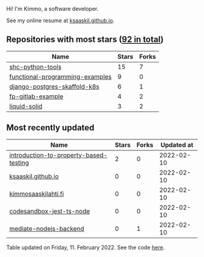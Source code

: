 Hi! I'm Kimmo, a software developer.

See my online resume at [ksaaskil.github.io](https://ksaaskil.github.io).

<!-- repositories starts -->

## Repositories with most stars ([92 in total](https://github.com/ksaaskil?tab=repositories))
| Name        | Stars           | Forks  |
| ------------- |-------------| -----|
|[shc-python-tools](https://github.com/ksaaskil/shc-python-tools)|15|7
|[functional-programming-examples](https://github.com/ksaaskil/functional-programming-examples)|9|0
|[django-postgres-skaffold-k8s](https://github.com/ksaaskil/django-postgres-skaffold-k8s)|6|1
|[fp-gitlab-example](https://github.com/ksaaskil/fp-gitlab-example)|4|2
|[liquid-solid](https://github.com/ksaaskil/liquid-solid)|3|2

<!-- repositories ends -->
<!-- recent_repositories starts -->

## Most recently updated
| Name        | Stars           | Forks  | Updated at
| ------------- |-------------| -----|-----|
|[introduction-to-property-based-testing](https://github.com/ksaaskil/introduction-to-property-based-testing)|2|0|2022-02-10
|[ksaaskil.github.io](https://github.com/ksaaskil/ksaaskil.github.io)|0|0|2022-02-10
|[kimmosaaskilahti.fi](https://github.com/ksaaskil/kimmosaaskilahti.fi)|0|0|2022-02-10
|[codesandbox-jest-ts-node](https://github.com/ksaaskil/codesandbox-jest-ts-node)|0|0|2022-02-10
|[mediate-nodejs-backend](https://github.com/ksaaskil/mediate-nodejs-backend)|0|1|2022-02-10

<!-- recent_repositories ends -->
<!-- updated_at starts -->
Table updated on Friday, 11. February 2022. See the code [here](https://github.com/ksaaskil/ksaaskil).
<!-- updated_at ends -->
